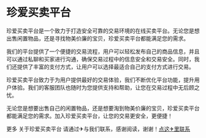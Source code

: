 # 珍爱买卖平台

珍爱买卖平台是一个致力于打造安全可靠的交易环境的在线买卖平台。无论您是想出售闲置物品，还是寻找物美价廉的宝贝，珍爱买卖平台都能满足您的需求。

我们的平台提供了一个便捷的交易流程，用户可以轻松发布自己的商品信息，并且可以通过私聊和买家进行沟通，确保交易过程中的信息安全和交易安全。同时，我们还提供了丰富的支付方式，让用户可以选择最适合自己的支付方式进行交易。

珍爱买卖平台致力于为用户提供最好的交易体验，我们不断优化平台功能，提升用户体验。我们的客服团队也随时为您提供支持和帮助，让您在交易过程中无后顾之忧。

无论您是想要出售自己的闲置物品，还是想要淘到物美价廉的宝贝，珍爱买卖平台都能满足您的需求。加入珍爱买卖平台，让您的交易更安全，更便捷！

更多 关于珍爱买卖平台 请通过✈与我们联系，感谢阅读，谢谢！[点这✈里联系](https://www.k02.cc)